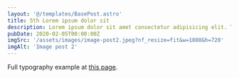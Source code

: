 ```yaml
---
layout: '@/templates/BasePost.astro'
title: 5th Lorem ipsum dolor sit
description: Lorem ipsum dolor sit amet consectetur adipisicing elit. Tenetur vero esse non molestias eos excepturi.
pubDate: 2020-02-05T00:00:00Z
imgSrc: '/assets/images/image-post2.jpeg?nf_resize=fit&w=1080&h=720'
imgAlt: 'Image post 2'
---
```


Full typography example at [this page](./sixth-post).

